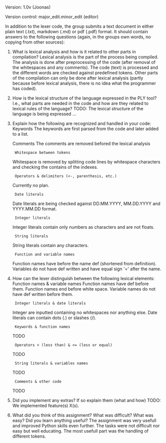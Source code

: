 Version: 1.0v (Joonas)

Version control: major_edit.minor_edit (editor)

In addition to the lexer code, the group submits a text document in either plain text (.txt), markdown (.md) or pdf (.pdf) format. It should contain answers to the following questions (again, in the groups own words, no copying from other sources):

1. What is lexical analysis and how is it related to other parts in compilation?
Lexical analysis is the part of the process being compiled. The analysis is done after preprocessing of the code (after removal of the whitespaces and any comments). The code (text) is processed and the different words are checked against predefined tokens. Other parts of the compilation can only be done after lexical analysis (partly because before lexical analysis, there is no idea what the programmer has coded).

2. How is the lexical structure of the language expressed in the PLY tool? I.e., what parts are needed in the code and how are they related to lexical rules of the language?
TODO: The lexical structure of the language is being expressed ...


3. Explain how the following are recognized and handled in your code:
        Keywords
	The keywords are first parsed from the code and later added to a list.

	Comments
	The comments are removed befored the lexical analysis

        Whitespace between tokens
	Whitespace is removed by splitting code lines by whitespace characters and checking the contains of the indexes.

        Operators & delimiters (<-, parenthesis, etc.)
	Currently no plan.

        Date literals
	Date literals are being checked against DD.MM.YYYY, MM.DD.YYYY and YYYY.MM.DD format.

        Integer literals
	Integer literals contain only numbers as characters and are not floats.
	
        String literals
	String literals contain any characters.
	
        Function and variable names 
	Function names have before the name def (shortened from definition). Variables do not have def written and have equal sign '=' after 		the name. 
	
4. How can the lexer distinguish between the following lexical elements:
	Function names & variable names
	Function names have def before them. Function names end before white space. Variable names do not have def written before them.

        Integer literals & date literals
	Integer are inputted containing no whitespaces nor anything else. Date literals can contain dots (.) or slashes (/).

        Keywords & function names
	TODO

        Operators < (less than) & <= (less or equal)
	TODO

        String literals & variables names
	TODO
 
        Comments & other code 
	TODO	

5. Did you implement any extras? If so explain them (what and how)
TODO: We implemented feature(s) X(s).

6. What did you think of this assignment? What was difficult? What was easy? Did you learn anything useful?
The assignment was very usefull and improved Python skills even further. The tasks were not difficult nor easy but well educating. The most usefull part was the handling of different tokens. 
